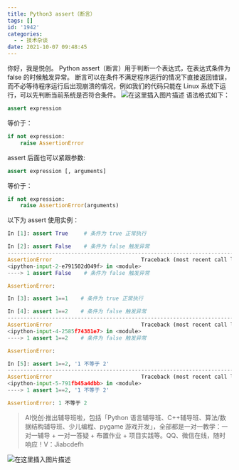 ```yaml
---
title: Python3 assert（断言）
tags: []
id: '1942'
categories:
  - - 技术杂谈
date: 2021-10-07 09:48:45
---
```


你好，我是悦创。 Python assert（断言）用于判断一个表达式，在表达式条件为 false 的时候触发异常。 断言可以在条件不满足程序运行的情况下直接返回错误，而不必等待程序运行后出现崩溃的情况，例如我们的代码只能在 Linux 系统下运行，可以先判断当前系统是否符合条件。 ![在这里插入图片描述](https://img-blog.csdnimg.cn/effaa78ceabe4d94a8deebb11af37cad.png) 语法格式如下：

```python
assert expression
```

等价于：

```python
if not expression:
    raise AssertionError
```

assert 后面也可以紧跟参数:

```python
assert expression [, arguments]
```

等价于：

```python
if not expression:
    raise AssertionError(arguments)
```

以下为 assert 使用实例：

```python
In [1]: assert True     # 条件为 true 正常执行

In [2]: assert False    # 条件为 false 触发异常
---------------------------------------------------------------------------
AssertionError                            Traceback (most recent call last)
<ipython-input-2-e791502d049f> in <module>
----> 1 assert False    # 条件为 false 触发异常

AssertionError:

In [3]: assert 1==1    # 条件为 true 正常执行

In [4]: assert 1==2    # 条件为 false 触发异常
---------------------------------------------------------------------------
AssertionError                            Traceback (most recent call last)
<ipython-input-4-2585f74381e7> in <module>
----> 1 assert 1==2    # 条件为 false 触发异常

AssertionError:

In [5]: assert 1==2, '1 不等于 2'
---------------------------------------------------------------------------
AssertionError                            Traceback (most recent call last)
<ipython-input-5-791fb45a4dbb> in <module>
----> 1 assert 1==2, '1 不等于 2'

AssertionError: 1 不等于 2
```

> AI悦创·推出辅导班啦，包括「Python 语言辅导班、C++辅导班、算法/数据结构辅导班、少儿编程、pygame 游戏开发」，全部都是一对一教学：一对一辅导 + 一对一答疑 + 布置作业 + 项目实践等。QQ、微信在线，随时响应！V：Jiabcdefh

![在这里插入图片描述](https://img-blog.csdnimg.cn/5dbd5f53dcff4532a71c485b64932b0f.png)